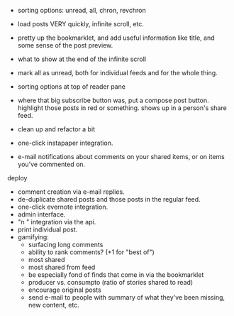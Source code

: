 - sorting options: unread, all, chron, revchron
- load posts VERY quickly, infinite scroll, etc.
- pretty up the bookmarklet, and add useful information like title, and some sense of the post preview.
- what to show at the end of the infinite scroll
- mark all as unread, both for individual feeds and for the whole thing.
- sorting options at top of reader pane
- where that big subscribe button was, put a compose post button. highlight those posts in red or something. shows up in a person's share feed.
- clean up and refactor a bit

- one-click instapaper integration.
- e-mail notifications about comments on your shared items, or on items you've commented on.

deploy

- comment creation via e-mail replies.
- de-duplicate shared posts and those posts in the regular feed.
- one-click evernote integration.
- admin interface.
- "n <note>" integration via the api.
- print individual post.
- gamifying:
	- surfacing long comments
	- ability to rank comments? (+1 for "best of")
	- most shared
	- most shared from feed
	- be especially fond of finds that come in via the bookmarklet
	- producer vs. consumpto (ratio of stories shared to read)
	- encourage original posts
	- send e-mail to people with summary of what they've been missing, new content, etc.